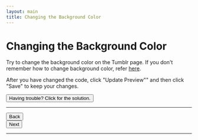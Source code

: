 ```yaml
---
layout: main
title: Changing the Background Color
---
```


# Changing the Background Color

Try to change the background color on the Tumblr page. If you don't remember how to change background color, refer [here](http://mcwic.github.io/htmlblocks/htmlBuildingBlocks.html).

After you have changed the code, click "Update Preview"" and then click "Save" to keep your changes.

<a href="../backgroundcolor_solution"><button type="button" class="btn btn-primary btn-lg">Having trouble? Click for the solution.</button></a>
 
---

<div class="row">
  <div class="col-md-1">
    <a href="../setup"><button type="button" class="btn btn-primary btn-lg">Back</button></a>
  </div>
  <div class="col-md-1">
    <a href="../linkcolor"><button type="button" class="btn btn-primary btn-lg">Next</button></a>
  </div>
</div>

---